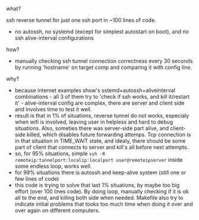 what?

ssh reverse tunnel for just one ssh port in ~100 lines of code.
- no autossh, no systemd (except for simplest autostart on boot), and no ssh alive-interval configurations

how?
- manually checking ssh tunnel connection correctness every 30 seconds by running 'hostname' on target comp and comparing it with config line.

why?

- because internet examples show's sstemd+autossh+aliveinterval combinations
      - all 3 of them try to 'check if ssh works, and kill it/restart it'
      - alive-interval config are complex, there are server and client side and involves time to test it well.
- result is that in 1% of situations, reverse tunnel do not works, especialy when wifi is involved, 
  leaving user in helpless and hard to debug situations. Also, someties there was server-side part alive, and client-side killed, 
  which disables future forwarding attemps. Tcp connection is in that situation in TIME_WAIT state, and idealy, there should be 
  some part of client that connects to server and kill's all before next attempts.
- so, for 95% situations, simple `ssh -R remoteip:tunnelport:localip:localport user@remoteipserver` inside some endless loop, works well.
- for 99% situations there is autossh and keep-alive system (still one or few lines of code)
- this code is trying to solve that last 1% situations, by maybe too big effort (over 100 lines code). By doing loop, manually 
  checking if it is ok all to the end, and killing both side when needed. Makefile also try to indicate initial problems that 
  tooks too much time when doing it over and over again on different computers.
